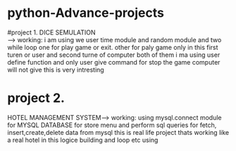 # python-Advance-projects
#project 1.
DICE SEMULATION  
--> working: i am using we user time module and random module and two while loop one for play game or exit. other for paly game only  in this first turen or user and second turne of computer both of them i ma using user define function  and only user give command for stop the game computer will not give this is very intresting
# project 2.
HOTEL MANAGEMENT SYSTEM--> working: using mysql.connect module for  MYSQL DATABASE for store menu and  perform  sql queries for fetch, insert,create,delete data from mysql this is real life project thats working like a real hotel in this logice building and loop  etc using 
